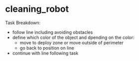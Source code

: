 # cleaning_robot

Task Breakdown:
- follow line including avoiding obstacles
- define which color of the object and dpending on the color:
    - move to deploy zone or move outside of perimeter
    - go back to position on line
- continue with line following task